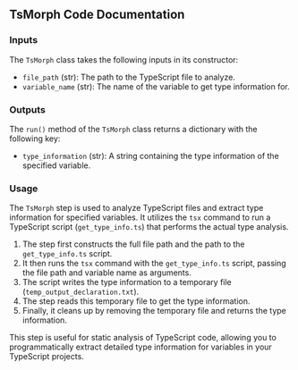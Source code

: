 ## TsMorph Code Documentation

### Inputs
The `TsMorph` class takes the following inputs in its constructor:
- `file_path` (str): The path to the TypeScript file to analyze.
- `variable_name` (str): The name of the variable to get type information for.

### Outputs
The `run()` method of the `TsMorph` class returns a dictionary with the following key:
- `type_information` (str): A string containing the type information of the specified variable.

### Usage
The `TsMorph` step is used to analyze TypeScript files and extract type information for specified variables. It utilizes the `tsx` command to run a TypeScript script (`get_type_info.ts`) that performs the actual type analysis.

1. The step first constructs the full file path and the path to the `get_type_info.ts` script.
2. It then runs the `tsx` command with the `get_type_info.ts` script, passing the file path and variable name as arguments.
3. The script writes the type information to a temporary file (`temp_output_declaration.txt`).
4. The step reads this temporary file to get the type information.
5. Finally, it cleans up by removing the temporary file and returns the type information.

This step is useful for static analysis of TypeScript code, allowing you to programmatically extract detailed type information for variables in your TypeScript projects.
